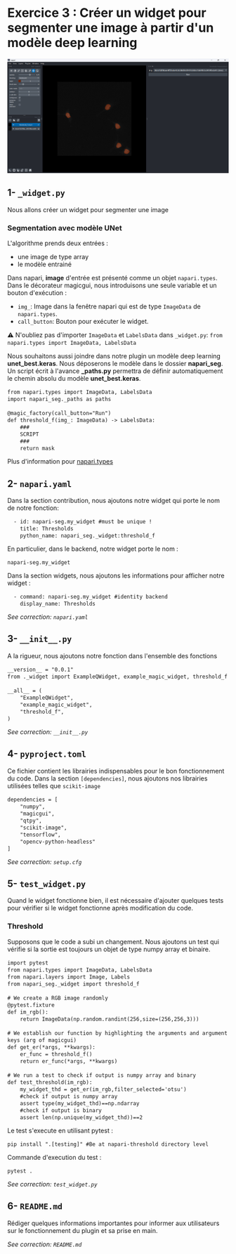 # Exercice 3 : Créer un widget pour segmenter une image à partir d'un modèle deep learning

![Alt text](credit-images/deep_learning_widget.png)

## 1- `_widget.py`

Nous allons créer un widget pour segmenter une image

### Segmentation avec modèle UNet

L'algorithme prends deux entrées :
- une image de type array
- le modèle entrainé

Dans napari, **image** d'entrée est présenté comme un objet `napari.types`. Dans le décorateur magicgui, nous introduisons une seule variable et un bouton d'exécution :

- `img_`: Image dans la fenêtre napari qui est de type `ImageData` de `napari.types`.
- `call_button`: Bouton pour exécuter le widget.

⚠️ N'oubliez pas d'importer `ImageData` et `LabelsData` dans `_widget.py`: `from napari.types import ImageData, LabelsData`

Nous souhaitons aussi joindre dans notre plugin un modèle deep learning **unet_best.keras**. Nous déposerons le modèle dans le dossier **napari_seg**. Un script écrit à l'avance **_paths.py**  permettra de définir automatiquement le chemin absolu du modèle **unet_best.keras**.

```
from napari.types import ImageData, LabelsData
import napari_seg._paths as paths

@magic_factory(call_button="Run")
def threshold_f(img_: ImageData) -> LabelsData:    
    ###
    SCRIPT
    ###
    return mask
```

Plus d'information pour [napari.types](https://napari.org/stable/api/napari.types.html)

## 2- `napari.yaml`

Dans la section contribution, nous ajoutons notre widget qui porte le nom de notre fonction:
```
  - id: napari-seg.my_widget #must be unique !
    title: Thresholds
    python_name: napari_seg._widget:threshold_f

```
En particulier, dans le backend, notre widget porte le nom : 
```
napari-seg.my_widget
```
Dans la section widgets, nous ajoutons les informations pour afficher notre widget :
```
  - command: napari-seg.my_widget #identity backend
    display_name: Thresholds
```

*See correction: `napari.yaml`*

## 3- `__init__.py`

A la rigueur, nous ajoutons notre fonction dans l'ensemble des fonctions 
```
__version__ = "0.0.1"
from ._widget import ExampleQWidget, example_magic_widget, threshold_f

__all__ = (
    "ExampleQWidget",
    "example_magic_widget",
    "threshold_f",
)
```

*See correction: `__init__.py`*

## 4-  `pyproject.toml`

Ce fichier contient les librairies indispensables pour le bon fonctionnement du code. Dans la section `[dependencies]`, nous ajoutons nos librairies utilisées telles que `scikit-image`
```
dependencies = [
    "numpy",
    "magicgui",
    "qtpy",
    "scikit-image",
    "tensorflow",
    "opencv-python-headless"
]
```

*See correction: `setup.cfg`*

## 5-  `test_widget.py`

Quand le widget fonctionne bien, il est nécessaire d'ajouter quelques tests pour vérifier si le widget fonctionne après modification du code. 

### Threshold

Supposons que le code a subi un changement. Nous ajoutons un test qui vérifie si la sortie est toujours un objet de type numpy array et binaire.

```
import pytest
from napari.types import ImageData, LabelsData
from napari.layers import Image, Labels
from napari_seg._widget import threshold_f

# We create a RGB image randomly
@pytest.fixture
def im_rgb():
    return ImageData(np.random.randint(256,size=(256,256,3)))

# We establish our function by highlighting the arguments and argument keys (arg of magicgui)
def get_er(*args, **kwargs):
    er_func = threshold_f()
    return er_func(*args, **kwargs)

# We run a test to check if output is numpy array and binary
def test_threshold(im_rgb):
    my_widget_thd = get_er(im_rgb,filter_selected='otsu')
    #check if output is numpy array
    assert type(my_widget_thd)==np.ndarray
    #check if output is binary
    assert len(np.unique(my_widget_thd))==2
```

Le test s'execute en utilisant pytest :
```
pip install ".[testing]" #Be at napari-threshold directory level
```
Commande d'execution du test :
```
pytest .
```

*See correction: `test_widget.py`*

## 6-  `README.md`

Rédiger quelques informations importantes pour informer aux utilisateurs sur le fonctionnement du plugin et sa prise en main.

*See correction: `README.md`*
